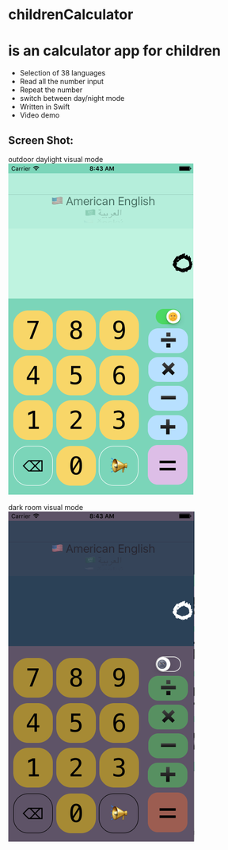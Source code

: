 # childrenCalculator
# is an calculator app for children
+ Selection of 38 languages
+ Read all the number input
+ Repeat the number
+ switch between day/night mode
+ Written in Swift
+ Video demo

## Screen Shot:
outdoor daylight visual mode
![ScreenShot](https://github.com/yishixie/childrenCalculator/blob/master/day.png?raw=true) 

dark room visual mode
![ScreenShot](https://github.com/yishixie/childrenCalculator/blob/master/night.png?raw=true) 
